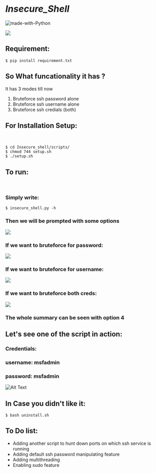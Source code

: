 # ***Insecure_Shell***
![made-with-Python](https://shields.io/badge/Made_With-Python-green?logo=Linux&style=for-the-badge)


![](https://github.com/reveng007/Insecure_shell/blob/main/images/banner.png)


## Requirement:
```
$ pip install requirement.txt
```

## So What funcationality it has ?

It has 3 modes till now

1. Bruteforce ssh password alone
2. Bruteforce ssh username alone
3. Bruteforce ssh credials (both)


## For Installation Setup:
&nbsp;
```
$ cd Insecure_shell/scripts/
$ chmod 744 setup.sh
$ ./setup.sh
```
## To run:
&nbsp;
### Simply write:
```
$ insecure_shell.py -h
```
### Then we will be prompted with some options

![](https://github.com/reveng007/Insecure_shell/blob/main/images/image1.png)

### If we want to bruteforce for password:

![](https://github.com/reveng007/Insecure_shell/blob/main/images/image2.png)

### If we want to bruteforce for username:

![](https://github.com/reveng007/Insecure_shell/blob/main/images/image3.png)

### If we want to bruteforce both creds:

![](https://github.com/reveng007/Insecure_shell/blob/main/images/image4.png)

### The whole summary can be seen with option 4


## Let's see one of the script in action:

### Credentials:

### username: msfadmin
### password: msfadmin

![Alt Text](https://github.com/reveng007/Insecure_shell/blob/main/insecure_ssh.gif)

## In Case you didn't like it:
```
$ bash uninstall.sh
```
## To Do list:

- Adding another script to hunt down ports on which ssh service is running
- Adding default ssh password manipulating feature
- Adding multithreading
- Enabling sudo feature 


